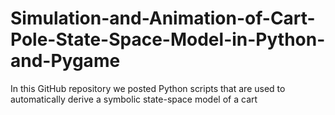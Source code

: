 # Simulation-and-Animation-of-Cart-Pole-State-Space-Model-in-Python-and-Pygame
In this GitHub repository we posted Python scripts that are used to automatically derive a symbolic state-space model of a cart 
